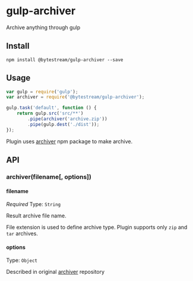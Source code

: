 # gulp-archiver

Archive anything through gulp

## Install

```
npm install @bytestream/gulp-archiver --save
```

## Usage

```js
var gulp = require('gulp');
var archiver = require('@bytestream/gulp-archiver');

gulp.task('default', function () {
	return gulp.src('src/**')
		.pipe(archiver('archive.zip'))
		.pipe(gulp.dest('./dist'));
});
```

Plugin uses [archiver](https://www.npmjs.org/package/archiver) npm package to make archive. 

## API

### archiver(filename[, options])

#### filename

*Required*
Type: `String`

Result archive file name.

File extension is used to define archive type. Plugin supports only `zip` and `tar` archives.

#### options

Type: `Object`

Described in original [archiver](https://github.com/archiverjs/node-archiver#zip) repository
